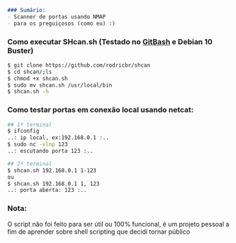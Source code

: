 ```markdown
### Sumário:
- Scanner de portas usando NMAP
- para os preguiçosos (como eu) :)
```

### Como executar SHcan.sh (Testado no [GitBash](https://git-scm.com/downloads) e Debian 10 Buster)
```bash
$ git clone https://github.com/rodricbr/shcan
$ cd shcan/;ls
$ chmod +x shcan.sh
$ sudo mv shcan.sh /usr/local/bin
$ shcan.sh -h
```

### Como testar portas em conexão local usando netcat:
```bash
## 1º terminal
$ ifconfig
..: ip local, ex:192.168.0.1 :..
$ sudo nc -vlnp 123
..: escutando porta 123 :..

## 2º terminal
$ shcan.sh 192.168.0.1 1-123
ou
$ shcan.sh 192.168.0.1 1, 123
..: porta aberta: 123 :..
```

### Nota:
O script não foi feito para ser útil ou
100% funcional, é um projeto pessoal
a fim de aprender sobre shell scripting
que decidi tornar público
